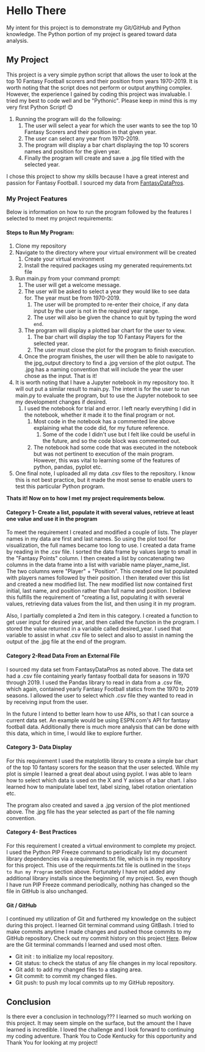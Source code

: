 # Hello There

My intent for this project is to demonstrate my Git/GitHub and Python knowledge. The Python portion of my project is geared toward data analysis.

## My Project 
This project is a very simple python script that allows the user to look at the top 10 Fantasy Football scorers and their position from years 1970-2019. It is worth noting that the script does not perform or output anything complex. However, the experience I gained by coding this project was invaluable. I tried my best to code well and be "Pythonic". Please keep in mind this is my very first Python Script! :blush:

1. Running the program will do the following:
    1. The user will select a year for which the user wants to see the top 10 Fantasy Scorers and their position in that given year. 
    2. The user can select any year from 1970-2019.
    3. The program will display a bar chart displaying the top 10 scorers names and position for the given year.
    4. Finally the program will create and save a .jpg file titled with the selected year.

I chose this project to show my skills because I have a great interest and passion for Fantasy Football. I sourced my data from [FantasyDataPros](https://www.fantasyfootballdatapros.com/csv_files).

### My Project Features
Below is information on how to run the program followed by the features I selected to meet my project requirements:

#### Steps to Run My Program:

1. Clone my repository 
2. Navigate to the directory where your virtual environment will be created
    1. Create your virtual environment
    2. Install the required packages using my generated requirements.txt file
3. Run main.py from your command prompt:
    1. The user will get a welcome message.
    2. The user will be asked to select a year they would like to see data for. The year must be from 1970-2019.
        1. The user will be prompted to re-enter their choice, if any data input by the user is not in the required year range.
        2. The user will also be given the chance to quit by typing the word `end`.
    3. The program will display a plotted bar chart for the user to view.
        1. The bar chart will display the top 10 Fantasy Players for the selected year.
        2. The user must close the plot for the program to finish execution.
    4. Once the program finishes, the user will then be able to navigate to the jpg_output directory to find a .jpg version of the plot output. The .jpg has a naming convention that will include the year the user chose as the input. That is it!
4. It is worth noting that I have a Jupyter notebook in my repository too. It will out put a similar result to main.py. The intent is for the user to run main.py to evaluate the program, but to use the Jupyter notebook to see my development changes if desired.
    1. I used the notebook for trial and error. I left nearly everything I did in the notebook, whether it made it to the final program or not.
        1. Most code in the notebook has a commented line above explaining what the code did, for my future reference.
            1. Some of the code I didn't use but I felt like could be useful in the future, and so the code block was commented out.
        2. The notebook had some code that was executed in the notebook but was not pertinent to execution of the main program. However, this was vital to learning some of the features of python, pandas, pyplot etc.  
5. One final note, I uploaded all my data .csv files to the repository. I know this is not best practice, but it made the most sense to enable users to test this particular Python program.


**Thats it! Now on to how I met my project requirements below.**

#### Category 1- Create a list, populate it with several values, retrieve at least one value and use it in the program
To meet the requirement I created and modified a couple of lists. The player names in my data are first and last names. So using the plot tool for visualization, the full names became too long to use. I created a data frame by reading in the .csv file. I sorted the data frame by values large to small in the "Fantasy Points" column. I then created a list by concatenating two columns in the data frame into a list with variable name player_name_list. The two columns were "Player" + "Position". This created one list populated with players names followed by their position. I then iterated over this list and created a new modified list. The new modified list now contained first initial, last name, and position rather than full name and position. I believe this fulfills the requirement of "creating a list, populating it with several values, retrieving data values from the list, and then using it in my program.

Also, I partially completed a 2nd item in this category. I created a function to get user input for desired year, and then called the function in the program. I stored the value returned in a variable called desired_year. I used that variable to assist in what .csv file to select and also to assist in naming the output of the .jpg file at the end of the program.

#### Category 2-Read Data From an External File
I sourced my data set from FantasyDataPros as noted above. The data set had a .csv file containing yearly fantasy football data for seasons in 1970 through 2019. I used the Pandas library to read in data from a .csv file, which again, contained yearly Fantasy Football statics from the 1970 to 2019 seasons. I allowed the user to select which .csv file they wanted to read in by receiving input from the user.

In the future I intend to better learn how to use APIs, so that I can source a current data set. An example would be using ESPN.com's API for fantasy football data. Additionally there is much more analysis that can be done with this data, which in time, I would like to explore further.

#### Category 3- Data Display
For this requirement I used the matplotlib library to create a simple bar chart of the top 10 fantasy scorers for the season that the user selected. While my plot is simple I learned a great deal about using pyplot. I was able to learn how to select which data is used on the X and Y axises of a bar chart. I also learned how to manipulate label text, label sizing, label rotation orientation etc.

The program also created and saved a .jpg version of the plot mentioned above. The .jpg file has the year selected as part of the file naming convention.

#### Category 4- Best Practices
For this requirement I created a virtual environment to complete my project. I used the Python PIP Freeze command to periodically list my document library dependencies via a requirements.txt file, which is in my repository for this project. This use of the requirments.txt file is outlined in the `Steps to Run my Program` section above. Fortunately I have not added any additional library installs since the beginning of my project. So, even though I have run PIP Freeze command periodically, nothing has changed so the file in GitHub is also unchanged.

#### Git / GitHub

I continued my utilization of Git and furthered my knowledge on the subject during this project. I learned Git terminal command using GitBash.  I tried to make commits anytime I made changes and pushed those commits to my GitHub repository. Check out my commit history on this project [Here](https://github.com/dust39/FFL_project_2022/commits/main). Below are the Git terminal commands I learned and used most often.

- Git init : to initialize my local repository.
- Git status: to check the status of any file changes in my local repository.
- Git add: to add my changed files to a staging area.
- Git commit: to commit my changed files.
- Git push: to push my local commits up to my GitHub repository.

## Conclusion
Is there ever a conclusion in technology??? I learned so much working on this project. It may seem simple on the surface, but the amount the I have learned is incredible. I loved the challenge and I look forward to continuing my coding adventure. Thank You to Code Kentucky for this opportunity and Thank You for looking at my project!
